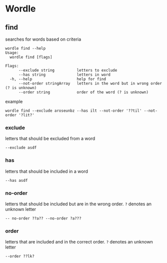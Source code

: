 # Wordle

## find

searches for words based on criteria

```
wordle find --help                                  
Usage:
  wordle find [flags]

Flags:
      --exclude string          letters to exclude
      --has string              letters in word
  -h, --help                    help for find
      --not-order stringArray   letters in the word but in wrong order (? is unknown)
      --order string            order of the word (? is unknown)

```

example

```
wordle find --exclude aroseunbz --has ilt --not-order '??til' --not-order '?lit?'
```

### exclude

letters that should be excluded from a word

```
--exclude asdf
```

### has

letters that should be included in a word

```
--has asdf
```

### no-order

letters that should be included but are in the wrong order. `?` denotes an unknown letter

```
-- no-order ??a?? --no-order ?a???
```

### order

letters that are included and in the correct order. `?` denotes an unknown letter

```
--order ??lk?
```
